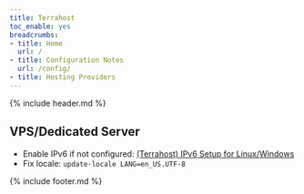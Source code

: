 ```yaml
---
title: Terrahost
toc_enable: yes
breadcrumbs:
- title: Home
  url: /
- title: Configuration Notes
  url: /config/
- title: Hosting Providers
---
```

{% include header.md %}

## VPS/Dedicated Server

- Enable IPv6 if not configured: [(Terrahost) IPv6 Setup for Linux/Windows](http://docs.terrahost.no/nettverk/ipv6-setup)
- Fix locale: `update-locale LANG=en_US.UTF-8`

{% include footer.md %}
